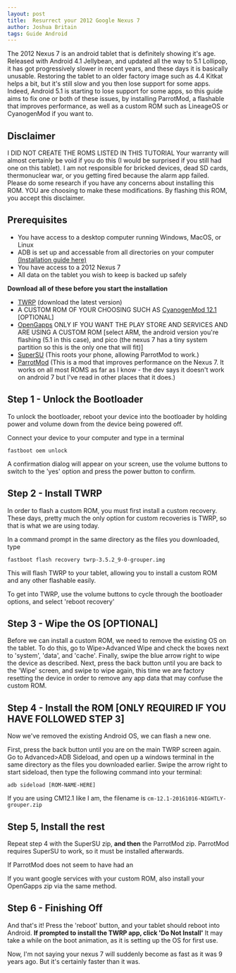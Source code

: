 ```yaml
---
layout: post
title:  Resurrect your 2012 Google Nexus 7
author: Joshua Britain
tags: Guide Android
---
```


The 2012 Nexus 7 is an android tablet that is definitely showing it's age. Released with Android 4.1 Jellybean, and updated all the way to 5.1 Lollipop, it has got progressively slower in recent years, and these days it is basically unusable. Restoring the tablet to an older factory image such as 4.4 Kitkat helps a bit, but it's still slow and you then lose support for some apps. Indeed, Android 5.1 is starting to lose support for some apps, so this guide aims to fix one or both of these issues, by installing  ParrotMod, a flashable that improves performance, as well as a custom ROM such as LineageOS or CyanogenMod if you want to.


## Disclaimer
I DID NOT CREATE THE ROMS LISTED IN THIS TUTORIAL
Your warranty will almost certainly be void if you do this (I would be surprised if you still had one on this tablet).
I am not responsible for bricked devices, dead SD cards, thermonuclear war, or you getting fired because the alarm app failed. Please do some research if you have any concerns about installing this ROM. YOU are choosing to make these modifications. By flashing this ROM, you accept this disclaimer.

## Prerequisites

* You have access to a desktop computer running Windows, MacOS, or Linux 
* ADB is set up and accessable from all directories on your computer [(Installation guide here)](https://www.xda-developers.com/install-adb-windows-macos-linux/)
* You have access to a 2012 Nexus 7
* All data on the tablet you wish to keep is backed up safely

**Download all of these before you start the installation**

* [TWRP](https://dl.twrp.me/grouper/) (download the latest version)
* A CUSTOM ROM OF YOUR CHOOSING SUCH AS [CyanogenMod 12.1](https://cyanogenmodroms.com/link/cm-12-1-20161016-nightly-grouper-zip/) [OPTIONAL]
* [OpenGapps](https://opengapps.org/) ONLY IF YOU WANT THE PLAY STORE AND SERVICES AND ARE USING A CUSTOM ROM [select ARM, the android version you're flashing (5.1 in this case), and pico (the nexus 7 has a tiny system partition so this is the only one that will fit)]
* [SuperSU](https://download.chainfire.eu/696/supersu/) (This roots your phone, allowing ParrotMod to work.)
* [ParrotMod](https://parrotgeek.com/dl.php?file=ParrotMod_Universal_2016-08-31.zip) (This is a mod that improves performance on the Nexus 7. It works on all most ROMS as far as I know - the dev says it doesn't work on android 7 but I've read in other places that it does.)

## Step 1 - Unlock the Bootloader

To unlock the bootloader, reboot your device into the bootloader by holding power and volume down from the device being powered off.

Connect your device to your computer and type in a terminal 

```
fastboot oem unlock
```

A confirmation dialog will appear on your screen, use the volume buttons to switch to the 'yes' option and press the power button to confirm.


## Step 2 - Install TWRP

In order to flash a custom ROM, you must first install a custom recovery. These days, pretty much the only option for custom recoveries is TWRP, so that is what we are using today.

In a command prompt in the same directory as the files you downloaded, type

```
fastboot flash recovery twrp-3.5.2_9-0-grouper.img
```

This will flash TWRP to your tablet, allowing you to install a custom ROM and any other flashable easily.

To get into TWRP, use the volume buttons to cycle through the bootloader options, and select 'reboot recovery'

## Step 3 - Wipe the OS [OPTIONAL]

Before we can install a custom ROM, we need to remove the existing OS on the tablet. To do this, go to Wipe>Advanced Wipe and check the boxes next to 'system', 'data', and 'cache'. Finally, swipe the blue arrow right to wipe the device as described. Next, press the back button until you are back to the 'Wipe' screen, and swipe to wipe again, this time we are factory resetting the device in order to remove any app data that may confuse the custom ROM.

## Step 4 - Install the ROM [ONLY REQUIRED IF YOU HAVE FOLLOWED STEP 3]

Now we've removed the existing Android OS, we can flash a new one.

First, press the back button until you are on the main TWRP screen again. Go to Advanced>ADB Sideload, and open up a windows terminal in the same directory as the files you downloaded earlier. Swipe the arrow right to start sideload, then type the following command into your terminal:

```
adb sideload [ROM-NAME-HERE]
```

If you are using CM12.1 like I am, the filename is `cm-12.1-20161016-NIGHTLY-grouper.zip`

## Step 5, Install the rest

Repeat step 4 with the SuperSU zip, **and then** the ParrotMod zip. ParrotMod requires SuperSU to work, so it must be installed afterwards.

If ParrotMod does not seem to have had an

If you want google services with your custom ROM, also install your OpenGapps zip via the same method.

## Step 6 - Finishing Off

And that's it! Press the 'reboot' button, and your tablet should reboot into Android. **If prompted to install the TWRP app, click 'Do Not Install'** It may take a while on the boot animation, as it is setting up the OS for first use.

Now, I'm not saying your nexus 7 will suddenly become as fast as it was 9 years ago. But it's certainly faster than it was.